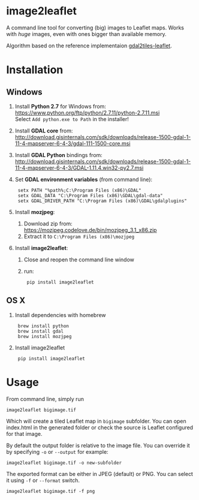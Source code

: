 # image2leaflet

A command line tool for converting (big) images to Leaflet maps. Works with _huge_ images, even with ones bigger than available memory.

Algorithm based on the reference implementaion [gdal2tiles-leaflet](https://github.com/commenthol/gdal2tiles-leaflet).


# Installation

## Windows

1. Install **Python 2.7** for Windows from:  
https://www.python.org/ftp/python/2.7.11/python-2.7.11.msi  
Select `Add python.exe to Path` in the installer!  

1. Install **GDAL core** from:  
http://download.gisinternals.com/sdk/downloads/release-1500-gdal-1-11-4-mapserver-6-4-3/gdal-111-1500-core.msi

1. Install **GDAL Python** bindings from:  
http://download.gisinternals.com/sdk/downloads/release-1500-gdal-1-11-4-mapserver-6-4-3/GDAL-1.11.4.win32-py2.7.msi

1. Set **GDAL environment variables** (from command line):
 
        setx PATH "%path%;C:\Program Files (x86)\GDAL"
        setx GDAL_DATA "C:\Program Files (x86)\GDAL\gdal-data"
        setx GDAL_DRIVER_PATH "C:\Program Files (x86)\GDAL\gdalplugins"
  
1. Install **mozjpeg**:
    1. Download zip from: https://mozjpeg.codelove.de/bin/mozjpeg_3.1_x86.zip
    2. Extract it to `C:\Program Files (x86)\mozjpeg`

    
1. Install **image2leaflet**:

    1. Close and reopen the command line window
    2. run: 
        
            pip install image2leaflet
         
    
## OS X

1. Install dependencies with homebrew

        brew install python
        brew install gdal
        brew install mozjpeg
    
2. Install image2leaflet

        pip install image2leaflet
 
     
 
            
# Usage

From command line, simply run

    image2leaflet bigimage.tif
    
Which will create a tiled Leaflet map in `bigimage` subfolder. You can open index.html in the generated folder or check the source is Leaflet configured for that image.
   
By default the output folder is relative to the image file. You can override it by specifying `-o` or `--output` for example:

    image2leaflet bigimage.tif -o new-subfolder
    
The exported format can be either in JPEG (default) or PNG. You can select it using `-f` or `--format` switch.

    image2leaflet bigimage.tif -f png
    
 

